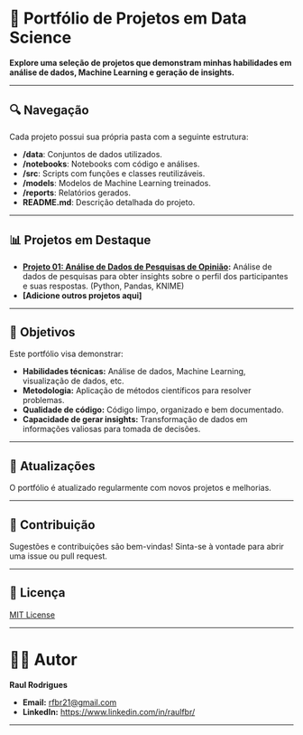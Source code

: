 # 📁 Portfólio de Projetos em Data Science

**Explore uma seleção de projetos que demonstram minhas habilidades em análise de dados, Machine Learning e geração de insights.**

---

## 🔍 Navegação

Cada projeto possui sua própria pasta com a seguinte estrutura:

* **/data**: Conjuntos de dados utilizados.
* **/notebooks**: Notebooks com código e análises.
* **/src**: Scripts com funções e classes reutilizáveis.
* **/models**: Modelos de Machine Learning treinados.
* **/reports**: Relatórios gerados.
* **README.md**: Descrição detalhada do projeto.

---

## 📊 Projetos em Destaque

* **[Projeto 01: Análise de Dados de Pesquisas de Opinião](projeto01/README.md):** Análise de dados de pesquisas para obter insights sobre o perfil dos participantes e suas respostas. (Python, Pandas, KNIME)
* **[Adicione outros projetos aqui]**

---

## 🎯 Objetivos

Este portfólio visa demonstrar:

* **Habilidades técnicas:** Análise de dados, Machine Learning, visualização de dados, etc.
* **Metodologia:** Aplicação de métodos científicos para resolver problemas.
* **Qualidade de código:** Código limpo, organizado e bem documentado.
* **Capacidade de gerar insights:** Transformação de dados em informações valiosas para tomada de decisões.

---

## 🔄 Atualizações

O portfólio é atualizado regularmente com novos projetos e melhorias.

---

## 🤝 Contribuição

Sugestões e contribuições são bem-vindas! Sinta-se à vontade para abrir uma issue ou pull request.

---

## 📝 Licença

[MIT License](LICENSE)

---

# 👨‍💻 Autor

**Raul Rodrigues**

* **Email:** rfbr21@gmail.com
* **LinkedIn:** https://www.linkedin.com/in/raulfbr/

---
